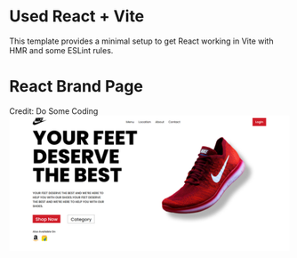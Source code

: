 # Used React + Vite

This template provides a minimal setup to get React working in Vite with HMR and some ESLint rules.

# React Brand Page
Credit: Do Some Coding
![Alt text](./react-brand-page/image.png)

